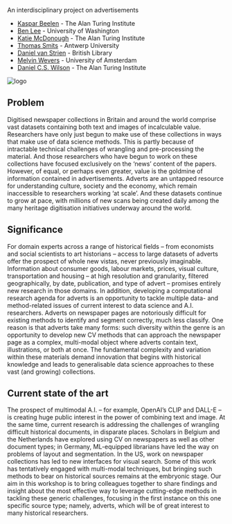 An interdisciplinary project on advertisements
- [Kaspar Beelen](https://www.turing.ac.uk/people/researchers/kaspar-beelen) - The Alan Turing Institute
- [Ben Lee](https://www.bcglee.com) - University of Washington
- [Katie McDonough](https://www.turing.ac.uk/people/researchers/katherine-mcdonough) - The Alan Turing Institute
- [Thomas Smits](http://thomassmits.eu/) - Antwerp University
- [Daniel van Strien](https://danielvanstrien.xyz/about/) - British Library
- [Melvin Wevers](http://www.melvinwevers.nl) - University of Amsterdam
- [Daniel C.S. Wilson](https://www.turing.ac.uk/people/researchers/daniel-wilson) - The Alan Turing Institute

![logo](/AD-WORLD-Website/assets/3922812712_The_perfect_advertisement_from_the_1930s.png)

## Problem
Digitised newspaper collections in Britain and around the world comprise vast datasets containing
both text and images of incalculable value. Researchers have only just begun to make use of these
collections in ways that make use of data science methods. This is partly because of intractable
technical challenges of wrangling and pre-processing the material. And those researchers who have
begun to work on these collections have focused exclusively on the ‘news’ content of the papers.
However, of equal, or perhaps even greater, value is the goldmine of information contained in
advertisements. Adverts are an untapped resource for understanding culture, society and the
economy, which remain inaccessible to researchers working ‘at scale’. And these datasets continue
to grow at pace, with millions of new scans being created daily among the many heritage
digitisation initiatives underway around the world.

## Significance
For domain experts across a range of historical fields – from economists and social scientists to art
historians – access to large datasets of adverts offer the prospect of whole new vistas, never
previously imaginable. Information about consumer goods, labour markets, prices, visual culture,
transportation and housing – at high resolution and granularity, filtered geographically, by date,
publication, and type of advert – promises entirely new research in those domains.
In addition, developing a computational research agenda for adverts is an opportunity to
tackle multiple data- and method-related issues of current interest to data science and A.I.
researchers. Adverts on newspaper pages are notoriously difficult for existing methods to identify
and segment correctly, much less classify. One reason is that adverts take many forms: such
diversity within the genre is an opportunity to develop new CV methods that can approach the
newspaper page as a complex, multi-modal object where adverts contain text, illustrations, or both
at once. The fundamental complexity and variation within these materials demand innovation that
begins with historical knowledge and leads to generalisable data science approaches to these vast
(and growing) collections.

## Current state of the art
The prospect of multimodal A.I. – for example, OpenAI’s CLIP and DALL-E – is creating huge public
interest in the power of combining text and image. At the same time, current research is addressing
the challenges of wrangling difficult historical documents, in disparate places. Scholars in Belgium
and the Netherlands have explored using CV on newspapers as well as other document types; in
Germany, ML-equipped librarians have led the way on problems of layout and segmentation. In the
US, work on newspaper collections has led to new interfaces for visual search. Some of this work
has tentatively engaged with multi-modal techniques, but bringing such methods to bear on historical sources remains at the embryonic stage. 
Our aim in this workshop is to bring colleagues together to share findings and insight about the most effective way to leverage cutting-edge
methods in tackling these generic challenges, focusing in the first instance on this one specific
source type; namely, adverts, which will be of great interest to many historical researchers.
